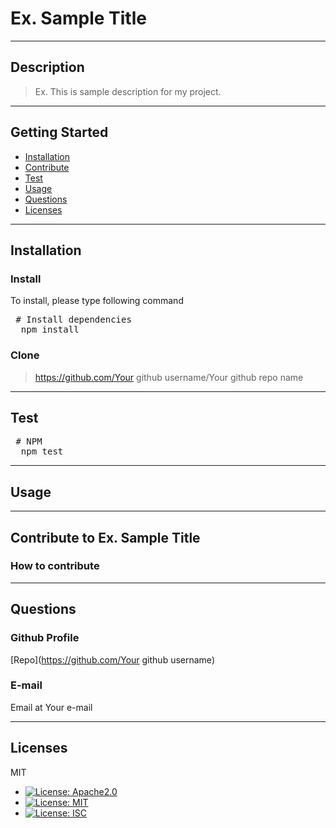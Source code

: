 # Ex. Sample Title
---
  ## Description
  > Ex. This is sample description for my project.

---
  ## Getting Started
  - [Installation](##Installation)
  - [Contribute](##Contribute)
  - [Test](##Test)
  - [Usage](##Usage)
  - [Questions](##Questions)
  - [Licenses](##Licenses)

---
  ## Installation
  
  ### Install
  To install, please type following command
  <pre> # Install dependencies
  npm install </pre>

  ### Clone
  > https://github.com/Your github username/Your github repo name

---
  ## Test
  <pre> # NPM
  npm test </pre>

---
  ## Usage
  

--- 
  ## Contribute to Ex. Sample Title

  ### How to contribute

  

---
  ## Questions

  ### Github Profile
  [Repo](https://github.com/Your github username)

  ### E-mail
  Email at Your e-mail

---
  ## Licenses
  MIT
  * [![License: Apache2.0](https://img.shields.io/badge/License-Apache%202.0-blue.svg)](https://opensource.org/licenses/Apache-2.0)
  * [![License: MIT](https://img.shields.io/badge/License-MIT-yellow.svg)](https://opensource.org/licenses/MIT)
  * [![License: ISC](https://img.shields.io/badge/License-ISC-blue.svg)](https://opensource.org/licenses/ISC)
